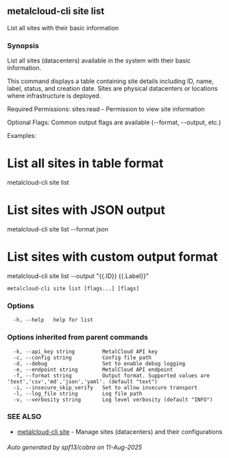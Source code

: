## metalcloud-cli site list

List all sites with their basic information

### Synopsis

List all sites (datacenters) available in the system with their basic information.

This command displays a table containing site details including ID, name, label, status,
and creation date. Sites are physical datacenters or locations where infrastructure
is deployed.

Required Permissions:
  sites:read - Permission to view site information

Optional Flags:
  Common output flags are available (--format, --output, etc.)

Examples:
  # List all sites in table format
  metalcloud-cli site list

  # List sites with JSON output
  metalcloud-cli site list --format json

  # List sites with custom output format
  metalcloud-cli site list --output "{{.ID}} {{.Label}}"

```
metalcloud-cli site list [flags...] [flags]
```

### Options

```
  -h, --help   help for list
```

### Options inherited from parent commands

```
  -k, --api_key string         MetalCloud API key
  -c, --config string          Config file path
  -d, --debug                  Set to enable debug logging
  -e, --endpoint string        MetalCloud API endpoint
  -f, --format string          Output format. Supported values are 'text','csv','md','json','yaml'. (default "text")
  -i, --insecure_skip_verify   Set to allow insecure transport
  -l, --log_file string        Log file path
  -v, --verbosity string       Log level verbosity (default "INFO")
```

### SEE ALSO

* [metalcloud-cli site](metalcloud-cli_site.md)	 - Manage sites (datacenters) and their configurations

###### Auto generated by spf13/cobra on 11-Aug-2025
